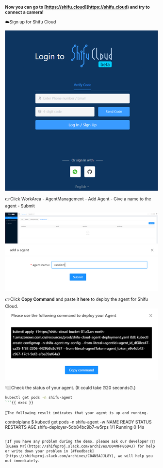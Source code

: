 
**Now you can go to [https://shifu.cloud](https://shifu.cloud) and try to connect a camera!**

☁️Sign up for Shifu Cloud

![Shifu Cloud Login](https://raw.githubusercontent.com/Edgenesis/killercoda-shifu-demo/main/images/login-en.png)

👉Click WorkArea - AgentManagement - Add Agent - Give a name to the agent - Submit

![Add Agent](https://raw.githubusercontent.com/Edgenesis/killercoda-shifu-demo/main/images/agent-en.png)
![Name the Agent](https://raw.githubusercontent.com/Edgenesis/killercoda-shifu-demo/main/images/agentname-en.png)

👉Click **Copy Command** and paste it **here** to deploy the agent for Shifu Cloud.
![Deploy Agent](https://raw.githubusercontent.com/Edgenesis/killercoda-shifu-demo/main/images/deployagent-en.png)

👇🏼Check the status of your agent. (It could take ⏰20 seconds⏰.)
```bash
kubectl get pods -n shifu-agent
```{{ exec }}

👀The following result indicates that your agent is up and running.
```
controlplane $ kubectl get pods -n shifu-agent -w
NAME                              READY   STATUS    RESTARTS   AGE
shifu-deployer-5db84bc9b7-w5rps   1/1     Running   0          14s
```

🔔If you have any problem during the demo, please ask our developer 👷🏽[@Leea Mr](https://shifuproj.slack.com/archives/D04MFP86D4J) for help or write down your problem in [#feedback](https://shifuproj.slack.com/archives/C04N5AJJL8Y), we will help you out immediately.
